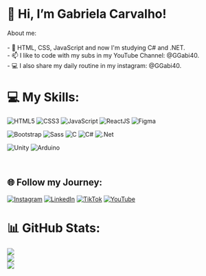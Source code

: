 # 👋  Hi, I’m Gabriela Carvalho!
 About me: <br> <br>- 🚀 HTML, CSS, JavaScript and now I'm studying C# and .NET.<br> - 📫 I like to code with my subs in my YouTube Channel: @GGabi40.<br> - 💻 I also share my daily routine in my instagram: @GGabi40.

# 💻 My Skills:
![HTML5](https://img.shields.io/badge/html5-%23E34F26.svg?style=for-the-badge&logo=html5&logoColor=white) ![CSS3](https://img.shields.io/badge/css3-%231572B6.svg?style=for-the-badge&logo=css3&logoColor=white) ![JavaScript](https://img.shields.io/badge/javascript-%23323330.svg?style=for-the-badge&logo=javascript&logoColor=%23F7DF1E) ![ReactJS](https://img.shields.io/badge/-ReactJs-61DAFB?logo=react&logoColor=black&style=for-the-badge)	![Figma](https://img.shields.io/badge/figma-%23F24E1E.svg?style=for-the-badge&logo=figma&logoColor=white)

![Bootstrap](https://img.shields.io/badge/Bootstrap-%23563D7C.svg?style=for-the-badge&logo=bootstrap&logoColor=white) ![Sass](https://img.shields.io/badge/Sass-%23CC6699.svg?style=for-the-badge&logo=sass&logoColor=white) ![C](https://img.shields.io/badge/C-%2300599C.svg?style=for-the-badge&logo=c&logoColor=white) ![C#](https://img.shields.io/badge/C%23-%23239120.svg?style=for-the-badge&logo=c-sharp&logoColor=white) ![.Net](https://img.shields.io/badge/.NET-5C2D91?style=for-the-badge&logo=.net&logoColor=white)

![Unity](https://img.shields.io/badge/unity-%23000000.svg?style=for-the-badge&logo=unity&logoColor=white) ![Arduino](https://img.shields.io/badge/Arduino-%2300979D.svg?style=for-the-badge&logo=arduino&logoColor=white)

<br>

## 🌐 Follow my Journey:
[![Instagram](https://img.shields.io/badge/Instagram-%23E4405F.svg?logo=Instagram&logoColor=white)](https://instagram.com/ggabi40) [![LinkedIn](https://img.shields.io/badge/LinkedIn-%230077B5.svg?logo=linkedin&logoColor=white)](https://linkedin.com/in/gabriela-baptista-carvalho) [![TikTok](https://img.shields.io/badge/TikTok-%23000000.svg?logo=TikTok&logoColor=white)](https://tiktok.com/@aggabi40) [![YouTube](https://img.shields.io/badge/YouTube-%23FF0000.svg?logo=YouTube&logoColor=white)](https://youtube.com/@@GGabi40) 

# 📊 GitHub Stats:
![](https://github-readme-stats.vercel.app/api?username=GGabi40&theme=dark&hide_border=false&include_all_commits=false&count_private=false)<br/>
![](https://github-readme-streak-stats.herokuapp.com/?user=GGabi40&theme=dark&hide_border=false)<br/>
![](https://github-readme-stats.vercel.app/api/top-langs/?username=GGabi40&theme=dark&hide_border=false&include_all_commits=false&count_private=false&layout=compact)



<!-- Proudly created with GPRM ( https://gprm.itsvg.in ) -->

<!---
GGabi40/GGabi40 is a ✨ special ✨ repository because its `README.md` (this file) appears on your GitHub profile.
You can click the Preview link to take a look at your changes.
--->
